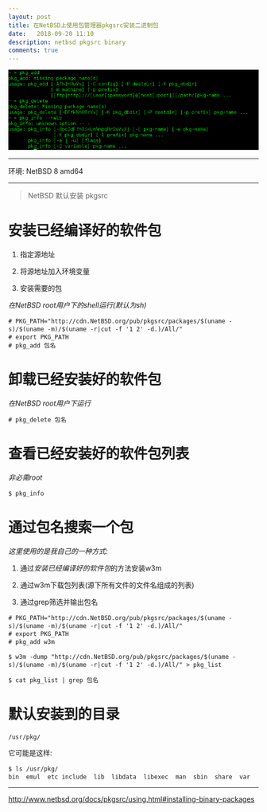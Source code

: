```yaml
---
layout: post
title: 在NetBSD上使用包管理器pkgsrc安装二进制包
date:   2018-09-20 11:10
description: netbsd pkgsrc binary
comments: true
---
```


![pkgsrc](https://raw.githubusercontent.com/luhux/images/master/pkg_add_del_info.png)

---------------------------------------------

环境: NetBSD 8 amd64 

---------------------------------------------


> NetBSD 默认安装 pkgsrc

# 安装已经编译好的软件包

1. 指定源地址

2. 将源地址加入环境变量

3. 安装需要的包

*在NetBSD root用户下的shell运行(默认为sh)*

```
# PKG_PATH="http://cdn.NetBSD.org/pub/pkgsrc/packages/$(uname -s)/$(uname -m)/$(uname -r|cut -f '1 2' -d.)/All/"
# export PKG_PATH
# pkg_add 包名
```

# 卸载已经安装好的软件包

*在NetBSD root用户下运行*

```
# pkg_delete 包名
```

# 查看已经安装好的软件包列表

*非必需root*

```
$ pkg_info
```

# 通过包名搜索一个包

*这里使用的是我自己的一种方式:*

1. 通过*安装已经编译好的软件包*的方法安装w3m

2. 通过w3m下载包列表(源下所有文件的文件名组成的列表)

3. 通过grep筛选并输出包名 

```
# PKG_PATH="http://cdn.NetBSD.org/pub/pkgsrc/packages/$(uname -s)/$(uname -m)/$(uname -r|cut -f '1 2' -d.)/All/"
# export PKG_PATH
# pkg_add w3m
```

```
$ w3m -dump "http://cdn.NetBSD.org/pub/pkgsrc/packages/$(uname -s)/$(uname -m)/$(uname -r|cut -f '1 2' -d.)/All/" > pkg_list
```

```
$ cat pkg_list | grep 包名
```

# 默认安装到的目录

```
/usr/pkg/
```

它可能是这样:

```
$ ls /usr/pkg/
bin  emul  etc include  lib  libdata  libexec  man  sbin  share  var
```


--------------------

http://www.netbsd.org/docs/pkgsrc/using.html#installing-binary-packages
